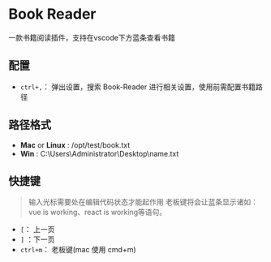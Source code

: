 # Book Reader

一款书籍阅读插件，支持在vscode下方蓝条查看书籍

## 配置

+ `ctrl+,`： 弹出设置，搜索 Book-Reader 进行相关设置，使用前需配置书籍路径

## 路径格式

- **Mac** or **Linux** : /opt/test/book.txt
- **Win** : C:\Users\Administrator\Desktop\name.txt

## 快捷键

> 输入光标需要处在编辑代码状态才能起作用
> 老板键将会让蓝条显示诸如：vue is working、react is working等语句。

- `[`： 上一页
- `]` ：下一页
- `ctrl+m`： 老板键(mac 使用 cmd+m)
